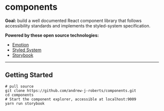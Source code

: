# components

**Goal:** build a well documented React component library that follows accessibility standards and implements the styled-system specification.

**Powered by these open source technologies:**

- [Emotion](https://emotion.sh)
- [Styled System](https://styled-system.com/)
- [Storybook](https://storybook.js.org/)

---

## Getting Started

```shell
# pull source
git clone https://github.com/andrew-j-roberts/components.git
cd components
# Start the component explorer, accessible at localhost:9009
yarn run storybook
```
